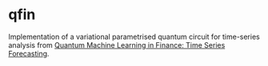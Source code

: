 # qfin
Implementation of a variational parametrised quantum circuit for time-series analysis from [Quantum Machine Learning in Finance: Time Series Forecasting](http://arxiv.org/abs/2202.00599).
